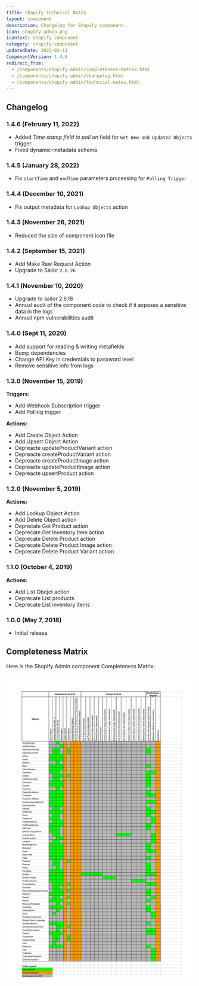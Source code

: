 ```yaml
---
title: Shopify Technical Notes
layout: component
description: Changelog for Shopify component.
icon: shopify-admin.png
icontext: Shopify component
category: shopify-component
updatedDate: 2022-02-11
ComponentVersion: 1.4.6
redirect_from:
  - /components/shopify-admin/completeness-matrix.html
  - /components/shopify-admin/changelog.html
  - /components/shopify-admin/technical-notes.html
---
```


## Changelog

### 1.4.6 (February 11, 2022)

- Added *Time stamp field to poll on* field for `Get New and Updated Objects` trigger
- Fixed dynamic-metadata schema

### 1.4.5 (January 28, 2022)

* Fix `startTime` and `endTime` parameters processing for `Polling Trigger`

### 1.4.4 (December 10, 2021)

* Fix output metadata for `Lookup Objects` action

### 1.4.3 (November 26, 2021)

* Reduced the size of component icon file

### 1.4.2 (September 15, 2021)

*   Add Make Raw Request Action
*   Upgrade to Sailor `2.6.26`

### 1.4.1 (November 10, 2020)

*   Upgrade to sailor 2.6.18
*   Annual audit of the component code to check if it exposes a sensitive data in the logs
*   Annual npm vulnerabilities audit

### 1.4.0 (Sept 11, 2020)

* Add support for reading & writing metafields
* Bump dependencies
* Change API Key in credentials to password level
* Remove sensitive info from logs

### 1.3.0 (November 15, 2019)

**Triggers:**

* Add Webhook Subscription trigger
* Add Polling trigger

**Actions:**

* Add Create Object Action
* Add Upsert Object Action
* Depreacte updateProductVariant action
* Depreacte createProductVariant action
* Depreacte createProductImage action
* Depreacte updateProductImage action
* Depreacte upsertProduct action

### 1.2.0 (November 5, 2019)

**Actions:**

* Add Lookup Object Action
* Add Delete Object action
* Deprecate Get Product action
* Deprecate Get Inventory Item action
* Deprecate Delete Product action
* Deprecate Delete Product Image action
* Deprecate Delete Product Variant action

### 1.1.0 (October 4, 2019)

**Actions:**

* Add List Obejct action
* Deprecate List products
* Deprecate List inventory items

### 1.0.0 (May 7, 2018)

* Initial release

## Completeness Matrix

Here is the Shopify Admin component Completeness Matrix:

![Shopify Admin component Completeness Matrix](img/completeness-matrix.png)
